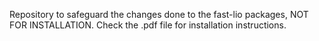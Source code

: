 Repository to safeguard the changes done to the fast-lio packages, NOT FOR INSTALLATION. Check the .pdf file for installation instructions.

